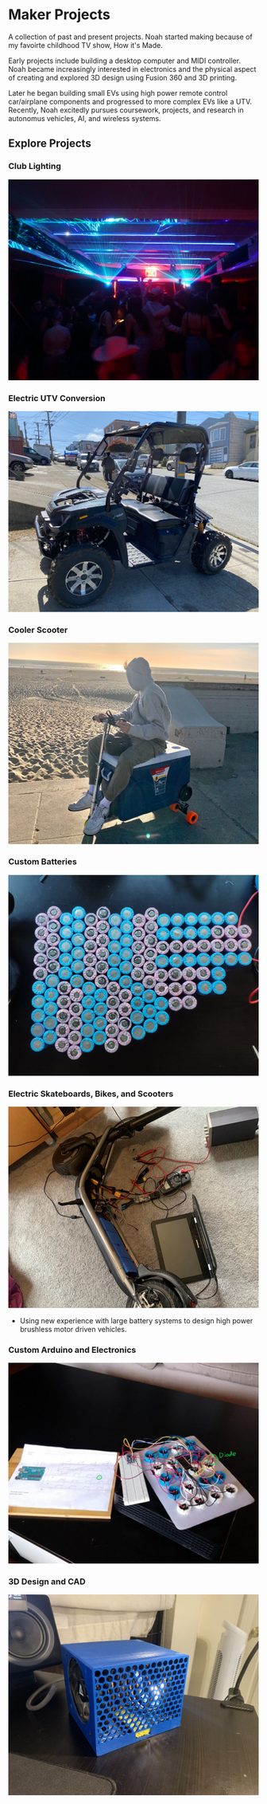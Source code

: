 # Maker Projects
A collection of past and present projects. Noah started making because of my favoirte childhood TV show, How it's Made.

Early projects include building a desktop computer and MIDI controller. Noah became increasingly interested in electronics and the physical aspect of creating and explored 3D design using Fusion 360 and 3D printing.

Later he began building small EVs using high power remote control car/airplane components and progressed to more complex EVs like a UTV. Recently, Noah excitedly pursues coursework, projects, and research in autonomus vehicles, AI, and wireless systems. 

## Explore Projects

### Club Lighting
![Basement Lighting](/assets/img/projects/projects_home/club_light.JPG)

### Electric UTV Conversion
![Electric UTV](/assets/img/projects/projects_home/utv.jpg)

### Cooler Scooter
![Cooler Scooter at beach](/assets/img/projects/projects_home/cooler_scooter.jpg)

### Custom Batteries
![1.5 KWh Li-Ion Battery](/assets/img/projects/projects_home/batteries.jpg)

### Electric Skateboards, Bikes, and Scooters
![Boosted Scooter reverse engineering](/assets/img/projects/projects_home/scooter.jpg)
- Using new experience with large battery systems to design high power brushless motor driven vehicles.

### Custom Arduino and Electronics
![Custom MIDI launchpad with arduino nano](/assets/img/projects/projects_home/arduino.jpg)

### 3D Design and CAD
![Custom 3D designed and printed AC](/assets/img/projects/projects_home/3d_design.jpg)
